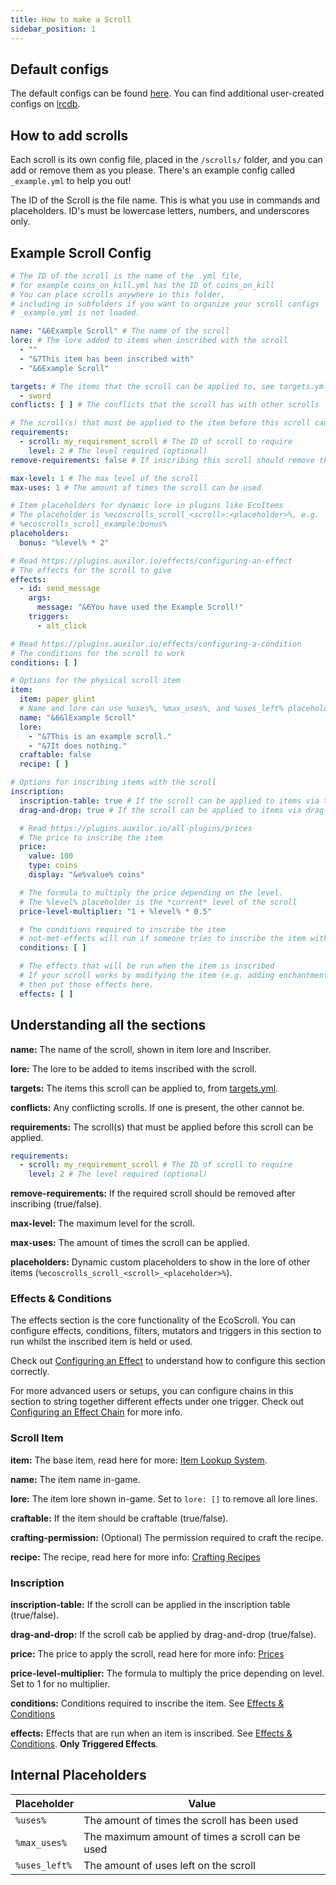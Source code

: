 ```yaml
---
title: How to make a Scroll
sidebar_position: 1
---
```


## Default configs
The default configs can be found [here](https://github.com/Auxilor/EcoScrolls/tree/master/eco-core/core-plugin/src/main/resources/scrolls).
You can find additional user-created configs on [lrcdb](https://lrcdb.auxilor.io/).

## How to add scrolls
Each scroll is its own config file, placed in the `/scrolls/` folder, and you can add or remove them as you please. There's an example config called `_example.yml` to help you out!

The ID of the Scroll is the file name. This is what you use in commands and placeholders.
ID's must be lowercase letters, numbers, and underscores only.

## Example Scroll Config

```yaml
# The ID of the scroll is the name of the .yml file,
# for example coins_on_kill.yml has the ID of coins_on_kill
# You can place scrolls anywhere in this folder,
# including in subfolders if you want to organize your scroll configs
# _example.yml is not loaded.

name: "&6Example Scroll" # The name of the scroll
lore: # The lore added to items when inscribed with the scroll
  - ""
  - "&7This item has been inscribed with"
  - "&6Example Scroll"

targets: # The items that the scroll can be applied to, see targets.yml
  - sword
conflicts: [ ] # The conflicts that the scroll has with other scrolls

# The scroll(s) that must be applied to the item before this scroll can be applied
requirements:
  - scroll: my_requirement_scroll # The ID of scroll to require
    level: 2 # The level required (optional)
remove-requirements: false # If inscribing this scroll should remove the required scrolls

max-level: 1 # The max level of the scroll
max-uses: 1 # The amount of times the scroll can be used

# Item placeholders for dynamic lore in plugins like EcoItems
# The placeholder is %ecoscrolls_scroll_<scroll>:<placeholder>%, e.g.
# %ecoscrolls_scroll_example:bonus%
placeholders:
  bonus: "%level% * 2"

# Read https://plugins.auxilor.io/effects/configuring-an-effect
# The effects for the scroll to give
effects:
  - id: send_message
    args:
      message: "&6You have used the Example Scroll!"
    triggers:
      - alt_click

# Read https://plugins.auxilor.io/effects/configuring-a-condition
# The conditions for the scroll to work
conditions: [ ]

# Options for the physical scroll item
item:
  item: paper glint
  # Name and lore can use %uses%, %max_uses%, and %uses_left% placeholders
  name: "&6&lExample Scroll"
  lore:
    - "&7This is an example scroll."
    - "&7It does nothing."
  craftable: false
  recipe: [ ]

# Options for inscribing items with the scroll
inscription:
  inscription-table: true # If the scroll can be applied to items via the inscription table
  drag-and-drop: true # If the scroll can be applied to items via drag-and-drop

  # Read https://plugins.auxilor.io/all-plugins/prices
  # The price to inscribe the item
  price:
    value: 100
    type: coins
    display: "&e%value% coins"

  # The formula to multiply the price depending on the level.
  # The %level% placeholder is the *current* level of the scroll
  price-level-multiplier: "1 + %level% * 0.5"

  # The conditions required to inscribe the item
  # not-met-effects will run if someone tries to inscribe the item without meeting the conditions
  conditions: [ ]

  # The effects that will be run when the item is inscribed
  # If your scroll works by modifying the item (e.g. adding enchantments, changing durability),
  # then put those effects here.
  effects: [ ]
```

## Understanding all the sections

**name:** The name of the scroll, shown in item lore and Inscriber.

**lore:** The lore to be added to items inscribed with the scroll.

**targets:** The items this scroll can be applied to, from [targets.yml](https://github.com/Auxilor/EcoScrolls/blob/master/eco-core/core-plugin/src/main/resources/targets.yml).

**conflicts:** Any conflicting scrolls. If one is present, the other cannot be.

**requirements:** The scroll(s) that must be applied before this scroll can be applied.
```yaml
requirements:
  - scroll: my_requirement_scroll # The ID of scroll to require
    level: 2 # The level required (optional)
```

**remove-requirements:** If the required scroll should be removed after inscribing (true/false).

**max-level:** The maximum level for the scroll.

**max-uses:** The amount of times the scroll can be applied.

**placeholders:** Dynamic custom placeholders to show in the lore of other items (`%ecoscrolls_scroll_<scroll>_<placeholder>%`).

### Effects & Conditions

The effects section is the core functionality of the EcoScroll. You can configure effects, conditions, filters, mutators and triggers in this section to run whilst the inscribed item is held or used.

Check out [Configuring an Effect](https://plugins.auxilor.io/effects/configuring-an-effect) to understand how to configure this section correctly.

For more advanced users or setups, you can configure chains in this section to string together different effects under one trigger. Check out [Configuring an Effect Chain](https://plugins.auxilor.io/effects/configuring-a-chain) for more info.

### Scroll Item

**item:** The base item, read here for more: [Item Lookup System](https://plugins.auxilor.io/all-plugins/the-item-lookup-system).

**name:** The item name in-game.

**lore:** The item lore shown in-game. Set to `lore: []` to remove all lore lines.

**craftable:** If the item should be craftable (true/false).

**crafting-permission:** (Optional) The permission required to craft the recipe.

**recipe:** The recipe, read here for more info: [Crafting Recipes](https://plugins.auxilor.io/all-plugins/the-item-lookup-system/recipes)

### Inscription

**inscription-table:** If the scroll can be applied in the inscription table (true/false).

**drag-and-drop:** If the scroll cab be applied by drag-and-drop (true/false).

**price:** The price to apply the scroll, read here for more info: [Prices](https://plugins.auxilor.io/all-plugins/prices)

**price-level-multiplier:** The formula to multiply the price depending on level. Set to 1 for no multiplier.

**conditions:** Conditions required to inscribe the item. See [Effects & Conditions](https://plugins.auxilor.io/ecoscrolls/how-to-make-a-custom-scrollt#effects--conditions)

**effects:** Effects that are run when an item is inscribed. See [Effects & Conditions](https://plugins.auxilor.io/ecoscrolls/how-to-make-a-custom-scrollt#effects--conditions). **Only Triggered Effects**.
## Internal Placeholders

| Placeholder   | Value                                            |
| ------------- | ------------------------------------------------ |
| `%uses%`      | The amount of times the scroll has been used     |
| `%max_uses%`  | The maximum amount of times a scroll can be used |
| `%uses_left%` | The amount of uses left on the scroll            |

